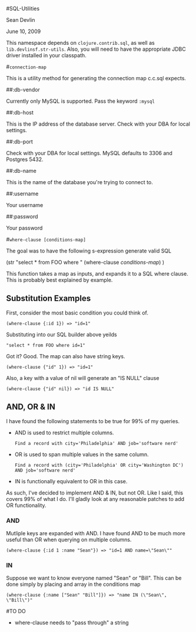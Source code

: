#SQL-Utilities

Sean Devlin 

June 10, 2009

This namespace depends on `clojure.contrib.sql`, as well as `lib.devlinsf.str-utils`.  Also, you will need to have the appropriate JDBC driver installed in your classpath.

#`connection-map`

This is a utility method for generating the connection map c.c.sql expects.  

##:db-vendor

Currently only MySQL is supported.  Pass the keyword `:mysql`

##:db-host

This is the IP address of the database server.  Check with your DBA for local settings.

##:db-port

Check with your DBA for local settings.  MySQL defaults to 3306 and Postgres 5432.

##:db-name

This is the name of the database you're trying to connect to.

##:username

Your username

##:password

Your password

#`where-clause [conditions-map]`

The goal was to have the following s-expression generate valid SQL

(str "select * from FOO where " (where-clause _conditions-map_) )

This function takes a map as inputs, and expands it to a SQL where clause.  This is probably best explained by example.


## Substitution Examples

First, consider the most basic condition you could think of.

    (where-clause {:id 1}) => "id=1"

Substituting into our SQL builder above yeilds

    "select * from FOO where id=1"

Got it?  Good. The map can also have string keys.

    (where-clause {"id" 1}) => "id=1"

Also, a key with a value of nil will generate an "IS NULL" clause

	(where-clause {"id" nil}) => "id IS NULL"

## AND, OR & IN

I have found the following statements to be true for 99% of my queries.

* AND is used to restrict multiple columns.  

	`Find a record with city='Philadelphia' AND job='software nerd'`
	
* OR is used to span multiple values in the same column.  

	`Find a record with (city='Philadelphia' OR city='Washington DC') AND job='software nerd'`

* IN is functionally equivalent to OR in this case.

As such, I've decided to implement AND & IN, but not OR.  Like I said, this covers 99% of what I do.  I'll gladly look at any reasonable patches to add OR functionality.

### AND

Mutliple keys are expanded with AND.  I have found AND to be much more useful than OR when querying on multiple columns.

	(where-clause {:id 1 :name "Sean"}) => "id=1 AND name=\"Sean\""

### IN
	
Suppose we want to know everyone named "Sean" or "Bill".  This can be done simply by placing and array in the conditions map

	(where-clause {:name ["Sean" "Bill"]}) => "name IN (\"Sean\", \"Bill\")"	

#TO DO

* where-clause needs to "pass through" a string 